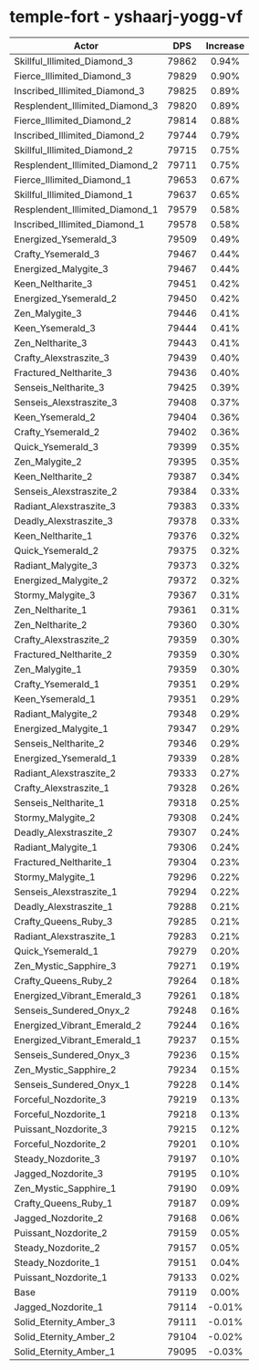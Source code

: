 # temple-fort - yshaarj-yogg-vf
| Actor | DPS | Increase |
|---|:---:|:---:|
|Skillful_Illimited_Diamond_3|79862|0.94%|
|Fierce_Illimited_Diamond_3|79829|0.90%|
|Inscribed_Illimited_Diamond_3|79825|0.89%|
|Resplendent_Illimited_Diamond_3|79820|0.89%|
|Fierce_Illimited_Diamond_2|79814|0.88%|
|Inscribed_Illimited_Diamond_2|79744|0.79%|
|Skillful_Illimited_Diamond_2|79715|0.75%|
|Resplendent_Illimited_Diamond_2|79711|0.75%|
|Fierce_Illimited_Diamond_1|79653|0.67%|
|Skillful_Illimited_Diamond_1|79637|0.65%|
|Resplendent_Illimited_Diamond_1|79579|0.58%|
|Inscribed_Illimited_Diamond_1|79578|0.58%|
|Energized_Ysemerald_3|79509|0.49%|
|Crafty_Ysemerald_3|79467|0.44%|
|Energized_Malygite_3|79467|0.44%|
|Keen_Neltharite_3|79451|0.42%|
|Energized_Ysemerald_2|79450|0.42%|
|Zen_Malygite_3|79446|0.41%|
|Keen_Ysemerald_3|79444|0.41%|
|Zen_Neltharite_3|79443|0.41%|
|Crafty_Alexstraszite_3|79439|0.40%|
|Fractured_Neltharite_3|79436|0.40%|
|Senseis_Neltharite_3|79425|0.39%|
|Senseis_Alexstraszite_3|79408|0.37%|
|Keen_Ysemerald_2|79404|0.36%|
|Crafty_Ysemerald_2|79402|0.36%|
|Quick_Ysemerald_3|79399|0.35%|
|Zen_Malygite_2|79395|0.35%|
|Keen_Neltharite_2|79387|0.34%|
|Senseis_Alexstraszite_2|79384|0.33%|
|Radiant_Alexstraszite_3|79383|0.33%|
|Deadly_Alexstraszite_3|79378|0.33%|
|Keen_Neltharite_1|79376|0.32%|
|Quick_Ysemerald_2|79375|0.32%|
|Radiant_Malygite_3|79373|0.32%|
|Energized_Malygite_2|79372|0.32%|
|Stormy_Malygite_3|79367|0.31%|
|Zen_Neltharite_1|79361|0.31%|
|Zen_Neltharite_2|79360|0.30%|
|Crafty_Alexstraszite_2|79359|0.30%|
|Fractured_Neltharite_2|79359|0.30%|
|Zen_Malygite_1|79359|0.30%|
|Crafty_Ysemerald_1|79351|0.29%|
|Keen_Ysemerald_1|79351|0.29%|
|Radiant_Malygite_2|79348|0.29%|
|Energized_Malygite_1|79347|0.29%|
|Senseis_Neltharite_2|79346|0.29%|
|Energized_Ysemerald_1|79339|0.28%|
|Radiant_Alexstraszite_2|79333|0.27%|
|Crafty_Alexstraszite_1|79328|0.26%|
|Senseis_Neltharite_1|79318|0.25%|
|Stormy_Malygite_2|79308|0.24%|
|Deadly_Alexstraszite_2|79307|0.24%|
|Radiant_Malygite_1|79306|0.24%|
|Fractured_Neltharite_1|79304|0.23%|
|Stormy_Malygite_1|79296|0.22%|
|Senseis_Alexstraszite_1|79294|0.22%|
|Deadly_Alexstraszite_1|79288|0.21%|
|Crafty_Queens_Ruby_3|79285|0.21%|
|Radiant_Alexstraszite_1|79283|0.21%|
|Quick_Ysemerald_1|79279|0.20%|
|Zen_Mystic_Sapphire_3|79271|0.19%|
|Crafty_Queens_Ruby_2|79264|0.18%|
|Energized_Vibrant_Emerald_3|79261|0.18%|
|Senseis_Sundered_Onyx_2|79248|0.16%|
|Energized_Vibrant_Emerald_2|79244|0.16%|
|Energized_Vibrant_Emerald_1|79237|0.15%|
|Senseis_Sundered_Onyx_3|79236|0.15%|
|Zen_Mystic_Sapphire_2|79234|0.15%|
|Senseis_Sundered_Onyx_1|79228|0.14%|
|Forceful_Nozdorite_3|79219|0.13%|
|Forceful_Nozdorite_1|79218|0.13%|
|Puissant_Nozdorite_3|79215|0.12%|
|Forceful_Nozdorite_2|79201|0.10%|
|Steady_Nozdorite_3|79197|0.10%|
|Jagged_Nozdorite_3|79195|0.10%|
|Zen_Mystic_Sapphire_1|79190|0.09%|
|Crafty_Queens_Ruby_1|79187|0.09%|
|Jagged_Nozdorite_2|79168|0.06%|
|Puissant_Nozdorite_2|79159|0.05%|
|Steady_Nozdorite_2|79157|0.05%|
|Steady_Nozdorite_1|79151|0.04%|
|Puissant_Nozdorite_1|79133|0.02%|
|Base|79119|0.00%|
|Jagged_Nozdorite_1|79114|-0.01%|
|Solid_Eternity_Amber_3|79111|-0.01%|
|Solid_Eternity_Amber_2|79104|-0.02%|
|Solid_Eternity_Amber_1|79095|-0.03%|
